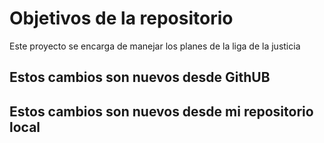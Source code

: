# Objetivos de la repositorio

Este proyecto se encarga de manejar los planes de la liga de la justicia

## Estos cambios son nuevos desde GithUB
## Estos cambios son nuevos desde mi repositorio local



